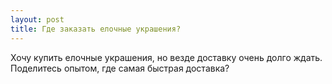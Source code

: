 ```yaml
---
layout: post 
title: Где заказать елочные украшения? 
--- 
```

Хочу купить елочные украшения, но везде доставку очень долго ждать. Поделитесь опытом, где самая быстрая доставка?
